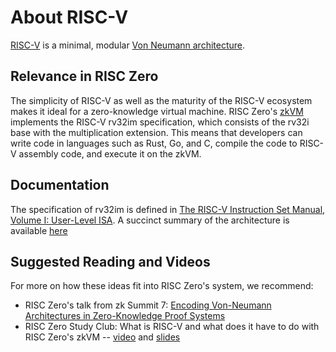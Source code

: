 # About RISC-V

[RISC-V](https://en.wikipedia.org/wiki/RISC-V) is a minimal, modular [Von Neumann architecture](https://en.wikipedia.org/wiki/Von_Neumann_architecture).

## Relevance in RISC Zero

The simplicity of RISC-V as well as the maturity of the RISC-V ecosystem makes it ideal for a zero-knowledge virtual machine.
RISC Zero's [zkVM](/zkvm/zkvm_overview) implements the RISC-V rv32im specification, which consists of the rv32i base with the multiplication extension.
This means that developers can write code in languages such as Rust, Go, and C, compile the code to RISC-V assembly code, and execute it on the zkVM.

## Documentation

The specification of rv32im is defined in [The RISC-V Instruction Set Manual, Volume I: User-Level ISA](https://riscv.org/wp-content/uploads/2019/12/riscv-spec-20191213.pdf).
A succinct summary of the architecture is available [here](https://github.com/jameslzhu/riscv-card/blob/master/riscv-card.pdf)

## Suggested Reading and Videos

For more on how these ideas fit into RISC Zero's system, we recommend:

- RISC Zero's talk from zk Summit 7: [Encoding Von-Neumann Architectures in Zero-Knowledge Proof Systems](https://www.youtube.com/watch?v=od033ugtlYQ&list=PLcPzhUaCxlCgCvzkkaBWzVuHdBRsTNxj1&index=7)
- RISC Zero Study Club: What is RISC-V and what does it have to do with RISC Zero's zkVM -- [video](https://www.youtube.com/watch?v=11DIflEwx50&list=PLcPzhUaCxlCjdhONxEYZ1dgKjZh3ZvPtl&index=5&t=1s) and [slides](https://drive.google.com/file/d/1p7E5Sgi__5_CevGKHpTwrlb0KWjSaYPU/view)
